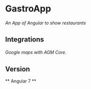 # GastroApp

###### An App of Angular to show restaurants

## Integrations

###### Google maps with AGM Core.

## Version

** Angular 7 **